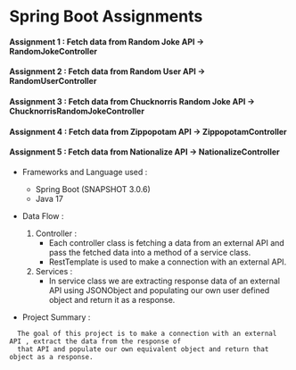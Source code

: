 # Spring Boot Assignments

#### Assignment 1 : Fetch data from Random Joke API -> RandomJokeController

#### Assignment 2 : Fetch data from Random User API -> RandomUserController

#### Assignment 3 : Fetch data from Chucknorris Random Joke API -> ChucknorrisRandomJokeController

#### Assignment 4 : Fetch data from Zippopotam API -> ZippopotamController

#### Assignment 5 : Fetch data from Nationalize API -> NationalizeController

- Frameworks and Language used :
  - Spring Boot (SNAPSHOT 3.0.6)
  - Java 17

- Data Flow :
  1. Controller : 
        - Each controller class is fetching a data from an external API and pass the fetched data into a method of a service class.
        - RestTemplate is used to make a connection with an external API.
  2. Services :
        - In service class we are extracting response data of an external API using JSONObject and populating our own user defined object and return it as a response.

- Project Summary :
```
  The goal of this project is to make a connection with an external API , extract the data from the response of 
  that API and populate our own equivalent object and return that object as a response.
```
